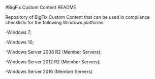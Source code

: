 #BigFix Custom Content README

Repository of BigFix Custom Content that can be used in compliance checklists for the following Windows platforms:

-Windows 7;

-Windows 10;

-Windows Server 2008 R2 (Member Servers);

-Windows Server 2012 R2 (Member Servers);

-Windows Server 2016 (Member Servers)
